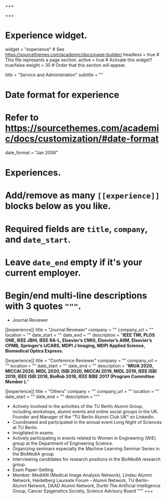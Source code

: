 +++

+++
# Experience widget.
widget = "experience"  # See https://sourcethemes.com/academic/docs/page-builder/
headless = true  # This file represents a page section.
active = true  # Activate this widget? true/false
weight = 30  # Order that this section will appear.

title = "Service and Administration"
subtitle = ""

# Date format for experience
#   Refer to https://sourcethemes.com/academic/docs/customization/#date-format
date_format = "Jan 2006"

# Experiences.
#   Add/remove as many `[[experience]]` blocks below as you like.
#   Required fields are `title`, `company`, and `date_start`.
#   Leave `date_end` empty if it's your current employer.
#   Begin/end multi-line descriptions with 3 quotes `"""`.

* Journal Reviewer

[[experience]]
  title = "Journal Reviewer"
  company = ""
  company_url = ""
  location = ""
  date_start = ""
  date_end = ""
  description = "**IEEE TMI, PLOS ONE, IEEE JBHI, IEEE RA-L, Elsevier’s CMIG, Elsevier’s AIIM, Elsevier’s CPMB, Springer’s IJCARS, MDPI J Imaging, MDPI Applied Science, Biomedical Optics Express.**
  
 [[experience]]
  title = "Conference Reviewer"
  company = ""
  company_url = ""
  location = ""
  date_start = ""
  date_end = ""
  description = "**MIUA 2020, MICCAI 2020, MIDL 2020, ISBI 2020, MICCAI 2019, MIDL 2019, IEEE ISBI 2019, IEEE ISBI 2018, BioRob 2018, IEEE BIBE 2017 (Program Committee Member ).**"
 
  [[experience]]
  title = "Others"
  company = ""
  company_url = ""
  location = ""
  date_start = ""
  date_end = ""
  description = """
* Actively involved in the activities of the TU Berlin Alumni Group, including workshops, alumni events and online social groups in the UK. Founder and Manager of the “TU Berlin Alumni Club UK“ on LinkedIn.
*	Coordinated and participated in the annual event Long Night of Sciences at TU Berlin.
*	Invigilated in exams.
*	Actively participating in events related to Women in Engineering (WiE) group at the Department of Engineering Science.
*	Organizing seminars especially the Machine Learning Seminar Series in the BioMedIA group.
*	Interviewing candidates for research positions in the BioMedIA research group.
* Exam Paper-Setting
* Member:  MedIAN (Medical Image Analysis Network), Lindau Alumni Network, Heidelberg Laureate Forum - Alumni Network,	TU Berlin-Alumni Network, DAAD Alumni Network,	Durtti-The Artificial Intelligence Group, Cancer Epigenetics Society, Science Advisory Board
"""
+++
